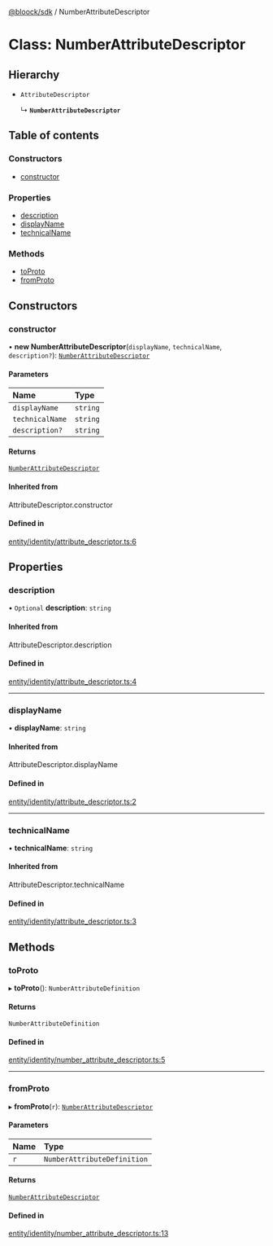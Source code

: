 [@bloock/sdk](../index.md) / NumberAttributeDescriptor

# Class: NumberAttributeDescriptor

## Hierarchy

- `AttributeDescriptor`

  ↳ **`NumberAttributeDescriptor`**

## Table of contents

### Constructors

- [constructor](NumberAttributeDescriptor.md#constructor)

### Properties

- [description](NumberAttributeDescriptor.md#description)
- [displayName](NumberAttributeDescriptor.md#displayname)
- [technicalName](NumberAttributeDescriptor.md#technicalname)

### Methods

- [toProto](NumberAttributeDescriptor.md#toproto)
- [fromProto](NumberAttributeDescriptor.md#fromproto)

## Constructors

### constructor

• **new NumberAttributeDescriptor**(`displayName`, `technicalName`, `description?`): [`NumberAttributeDescriptor`](NumberAttributeDescriptor.md)

#### Parameters

| Name | Type |
| :------ | :------ |
| `displayName` | `string` |
| `technicalName` | `string` |
| `description?` | `string` |

#### Returns

[`NumberAttributeDescriptor`](NumberAttributeDescriptor.md)

#### Inherited from

AttributeDescriptor.constructor

#### Defined in

[entity/identity/attribute_descriptor.ts:6](https://github.com/bloock/bloock-sdk/blob/587f793/languages/js/src/entity/identity/attribute_descriptor.ts#L6)

## Properties

### description

• `Optional` **description**: `string`

#### Inherited from

AttributeDescriptor.description

#### Defined in

[entity/identity/attribute_descriptor.ts:4](https://github.com/bloock/bloock-sdk/blob/587f793/languages/js/src/entity/identity/attribute_descriptor.ts#L4)

___

### displayName

• **displayName**: `string`

#### Inherited from

AttributeDescriptor.displayName

#### Defined in

[entity/identity/attribute_descriptor.ts:2](https://github.com/bloock/bloock-sdk/blob/587f793/languages/js/src/entity/identity/attribute_descriptor.ts#L2)

___

### technicalName

• **technicalName**: `string`

#### Inherited from

AttributeDescriptor.technicalName

#### Defined in

[entity/identity/attribute_descriptor.ts:3](https://github.com/bloock/bloock-sdk/blob/587f793/languages/js/src/entity/identity/attribute_descriptor.ts#L3)

## Methods

### toProto

▸ **toProto**(): `NumberAttributeDefinition`

#### Returns

`NumberAttributeDefinition`

#### Defined in

[entity/identity/number_attribute_descriptor.ts:5](https://github.com/bloock/bloock-sdk/blob/587f793/languages/js/src/entity/identity/number_attribute_descriptor.ts#L5)

___

### fromProto

▸ **fromProto**(`r`): [`NumberAttributeDescriptor`](NumberAttributeDescriptor.md)

#### Parameters

| Name | Type |
| :------ | :------ |
| `r` | `NumberAttributeDefinition` |

#### Returns

[`NumberAttributeDescriptor`](NumberAttributeDescriptor.md)

#### Defined in

[entity/identity/number_attribute_descriptor.ts:13](https://github.com/bloock/bloock-sdk/blob/587f793/languages/js/src/entity/identity/number_attribute_descriptor.ts#L13)
